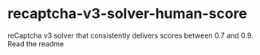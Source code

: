 # recaptcha-v3-solver-human-score
reCaptcha v3 solver that consistently delivers scores between 0.7 and 0.9. Read the readme
